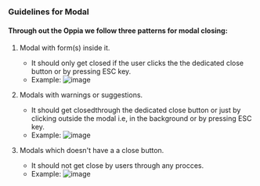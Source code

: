 ### Guidelines for Modal 
#### Through out the Oppia we follow three patterns for modal closing:
1. Modal with form(s) inside it.
     - It should only get closed if the user clicks the the dedicated close button or by pressing ESC key.
     - Example: ![image](https://user-images.githubusercontent.com/16653571/52317691-164f7100-29e7-11e9-8da3-7a512e227183.png)

2. Modals with warnings or suggestions.
     - It should get closedthrough the dedicated close button or just by clicking outside the modal i.e, in the background or by pressing ESC key.
     - Example: ![image](https://user-images.githubusercontent.com/16653571/52317811-983f9a00-29e7-11e9-9422-bbc56d7aa4e6.png)

3. Modals which doesn't have a a close button.
     - It should not get close by users through any procces.
     - Example: ![image](https://user-images.githubusercontent.com/16653571/52318097-dbe6d380-29e8-11e9-95d7-b2ebea58362a.png)
